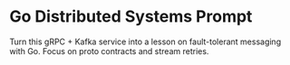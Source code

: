# Go Distributed Systems Prompt

Turn this gRPC + Kafka service into a lesson on fault-tolerant messaging with Go. Focus on proto contracts and stream retries.
